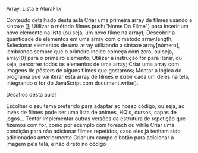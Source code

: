 Array, Lista e AluraFlix

Conteúdo detalhado desta aula
Criar uma primeira array de filmes usando a sintaxe [];
Utilizar o método filmes.push("Nome Do Filme") para inserir um novo elemento na lista (ou seja, um novo filme na array);
Descobrir a quantidade de elementos em uma array com o método array.length;
Selecionar elementos de uma array utilizando a sintaxe array[número], lembrando sempre que o primeiro índice começa com zero, ou seja, array[0] para o primeiro elemento;
Utilizar a instrução for para iterar, ou seja, percorrer todos os elementos de uma array;
Criar uma array com imagens de pôsters de alguns filmes que gostamos;
Montar a lógica do programa que vai iterar esta array de filmes e exibir cada um deles na tela, integrando o for do JavaScript com document.write().


Desafios desta aula!


Escolher o seu tema preferido para adaptar ao nosso código, ou seja, ao invés de filmes pode ser uma lista de animes, HQ's, cursos, capas de jogos...
Tentar implementar outras versões da estrutura de repetição que fizemos com for, como por exemplo com foreach ou while
Criar uma condição para não adicionar filmes repetidos, caso eles já tenham sido adicionados anteriormente
Criar um campo e botão para adicionar a imagem pela tela, e não direto no código
